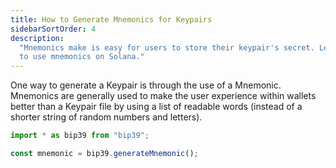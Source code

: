 ```yaml
---
title: How to Generate Mnemonics for Keypairs
sidebarSortOrder: 4
description:
  "Mnemonics make is easy for users to store their keypair's secret. Learn how
  to use mnemonics on Solana."
---
```


One way to generate a Keypair is through the use of a Mnemonic. Mnemonics are
generally used to make the user experience within wallets better than a Keypair
file by using a list of readable words (instead of a shorter string of random
numbers and letters).

```typescript filename="generate-mnemonic.ts" file=/code/content/web3jsv1/cookbook/wallets/generate-mnemonic.ts#L1-L3
import * as bip39 from "bip39";

const mnemonic = bip39.generateMnemonic();
```
